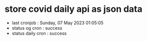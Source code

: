 # store covid daily api as json data

- last cronjob : Sunday, 07 May 2023 01:05:05
- status og cron : success
- status daily cron : success
      
      